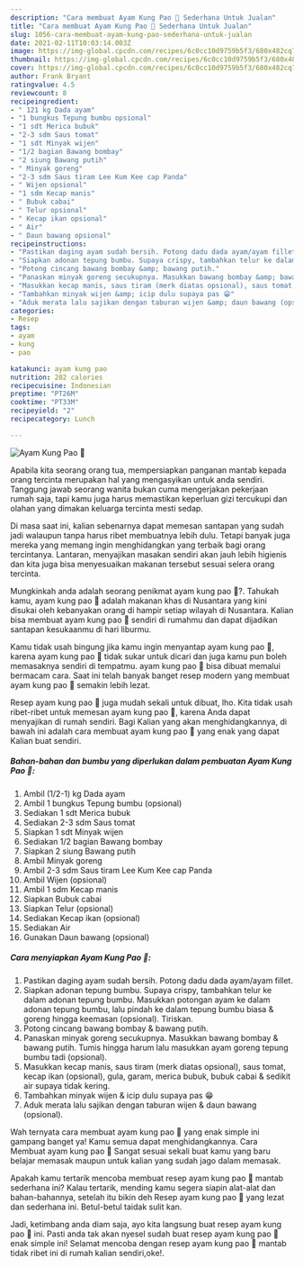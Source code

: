 ```yaml
---
description: "Cara membuat Ayam Kung Pao 🥢 Sederhana Untuk Jualan"
title: "Cara membuat Ayam Kung Pao 🥢 Sederhana Untuk Jualan"
slug: 1056-cara-membuat-ayam-kung-pao-sederhana-untuk-jualan
date: 2021-02-11T10:03:14.003Z
image: https://img-global.cpcdn.com/recipes/6c0cc10d9759b5f3/680x482cq70/ayam-kung-pao-🥢-foto-resep-utama.jpg
thumbnail: https://img-global.cpcdn.com/recipes/6c0cc10d9759b5f3/680x482cq70/ayam-kung-pao-🥢-foto-resep-utama.jpg
cover: https://img-global.cpcdn.com/recipes/6c0cc10d9759b5f3/680x482cq70/ayam-kung-pao-🥢-foto-resep-utama.jpg
author: Frank Bryant
ratingvalue: 4.5
reviewcount: 8
recipeingredient:
- " 121 kg Dada ayam"
- "1 bungkus Tepung bumbu opsional"
- "1 sdt Merica bubuk"
- "2-3 sdm Saus tomat"
- "1 sdt Minyak wijen"
- "1/2 bagian Bawang bombay"
- "2 siung Bawang putih"
- " Minyak goreng"
- "2-3 sdm Saus tiram Lee Kum Kee cap Panda"
- " Wijen opsional"
- "1 sdm Kecap manis"
- " Bubuk cabai"
- " Telur opsional"
- " Kecap ikan opsional"
- " Air"
- " Daun bawang opsional"
recipeinstructions:
- "Pastikan daging ayam sudah bersih. Potong dadu dada ayam/ayam fillet."
- "Siapkan adonan tepung bumbu. Supaya crispy, tambahkan telur ke dalam adonan tepung bumbu. Masukkan potongan ayam ke dalam adonan tepung bumbu, lalu pindah ke dalam tepung bumbu biasa &amp; goreng hingga keemasan (opsional). Tiriskan."
- "Potong cincang bawang bombay &amp; bawang putih."
- "Panaskan minyak goreng secukupnya. Masukkan bawang bombay &amp; bawang putih. Tumis hingga harum lalu masukkan ayam goreng tepung bumbu tadi (opsional)."
- "Masukkan kecap manis, saus tiram (merk diatas opsional), saus tomat, kecap ikan (opsional), gula, garam, merica bubuk, bubuk cabai &amp; sedikit air supaya tidak kering."
- "Tambahkan minyak wijen &amp; icip dulu supaya pas 😁"
- "Aduk merata lalu sajikan dengan taburan wijen &amp; daun bawang (opsional)."
categories:
- Resep
tags:
- ayam
- kung
- pao

katakunci: ayam kung pao 
nutrition: 202 calories
recipecuisine: Indonesian
preptime: "PT26M"
cooktime: "PT33M"
recipeyield: "2"
recipecategory: Lunch

---
```



![Ayam Kung Pao 🥢](https://img-global.cpcdn.com/recipes/6c0cc10d9759b5f3/680x482cq70/ayam-kung-pao-🥢-foto-resep-utama.jpg)

Apabila kita seorang orang tua, mempersiapkan panganan mantab kepada orang tercinta merupakan hal yang mengasyikan untuk anda sendiri. Tanggung jawab seorang  wanita bukan cuma mengerjakan pekerjaan rumah saja, tapi kamu juga harus memastikan keperluan gizi tercukupi dan olahan yang dimakan keluarga tercinta mesti sedap.

Di masa  saat ini, kalian sebenarnya dapat memesan santapan yang sudah jadi walaupun tanpa harus ribet membuatnya lebih dulu. Tetapi banyak juga mereka yang memang ingin menghidangkan yang terbaik bagi orang tercintanya. Lantaran, menyajikan masakan sendiri akan jauh lebih higienis dan kita juga bisa menyesuaikan makanan tersebut sesuai selera orang tercinta. 



Mungkinkah anda adalah seorang penikmat ayam kung pao 🥢?. Tahukah kamu, ayam kung pao 🥢 adalah makanan khas di Nusantara yang kini disukai oleh kebanyakan orang di hampir setiap wilayah di Nusantara. Kalian bisa membuat ayam kung pao 🥢 sendiri di rumahmu dan dapat dijadikan santapan kesukaanmu di hari liburmu.

Kamu tidak usah bingung jika kamu ingin menyantap ayam kung pao 🥢, karena ayam kung pao 🥢 tidak sukar untuk dicari dan juga kamu pun boleh memasaknya sendiri di tempatmu. ayam kung pao 🥢 bisa dibuat memalui bermacam cara. Saat ini telah banyak banget resep modern yang membuat ayam kung pao 🥢 semakin lebih lezat.

Resep ayam kung pao 🥢 juga mudah sekali untuk dibuat, lho. Kita tidak usah ribet-ribet untuk memesan ayam kung pao 🥢, karena Anda dapat menyajikan di rumah sendiri. Bagi Kalian yang akan menghidangkannya, di bawah ini adalah cara membuat ayam kung pao 🥢 yang enak yang dapat Kalian buat sendiri.

<!--inarticleads1-->

##### Bahan-bahan dan bumbu yang diperlukan dalam pembuatan Ayam Kung Pao 🥢:

1. Ambil  (1/2-1) kg Dada ayam
1. Ambil 1 bungkus Tepung bumbu (opsional)
1. Sediakan 1 sdt Merica bubuk
1. Sediakan 2-3 sdm Saus tomat
1. Siapkan 1 sdt Minyak wijen
1. Sediakan 1/2 bagian Bawang bombay
1. Siapkan 2 siung Bawang putih
1. Ambil  Minyak goreng
1. Ambil 2-3 sdm Saus tiram Lee Kum Kee cap Panda
1. Ambil  Wijen (opsional)
1. Ambil 1 sdm Kecap manis
1. Siapkan  Bubuk cabai
1. Siapkan  Telur (opsional)
1. Sediakan  Kecap ikan (opsional)
1. Sediakan  Air
1. Gunakan  Daun bawang (opsional)




<!--inarticleads2-->

##### Cara menyiapkan Ayam Kung Pao 🥢:

1. Pastikan daging ayam sudah bersih. Potong dadu dada ayam/ayam fillet.
1. Siapkan adonan tepung bumbu. Supaya crispy, tambahkan telur ke dalam adonan tepung bumbu. Masukkan potongan ayam ke dalam adonan tepung bumbu, lalu pindah ke dalam tepung bumbu biasa &amp; goreng hingga keemasan (opsional). Tiriskan.
1. Potong cincang bawang bombay &amp; bawang putih.
1. Panaskan minyak goreng secukupnya. Masukkan bawang bombay &amp; bawang putih. Tumis hingga harum lalu masukkan ayam goreng tepung bumbu tadi (opsional).
1. Masukkan kecap manis, saus tiram (merk diatas opsional), saus tomat, kecap ikan (opsional), gula, garam, merica bubuk, bubuk cabai &amp; sedikit air supaya tidak kering.
1. Tambahkan minyak wijen &amp; icip dulu supaya pas 😁
1. Aduk merata lalu sajikan dengan taburan wijen &amp; daun bawang (opsional).




Wah ternyata cara membuat ayam kung pao 🥢 yang enak simple ini gampang banget ya! Kamu semua dapat menghidangkannya. Cara Membuat ayam kung pao 🥢 Sangat sesuai sekali buat kamu yang baru belajar memasak maupun untuk kalian yang sudah jago dalam memasak.

Apakah kamu tertarik mencoba membuat resep ayam kung pao 🥢 mantab sederhana ini? Kalau tertarik, mending kamu segera siapin alat-alat dan bahan-bahannya, setelah itu bikin deh Resep ayam kung pao 🥢 yang lezat dan sederhana ini. Betul-betul taidak sulit kan. 

Jadi, ketimbang anda diam saja, ayo kita langsung buat resep ayam kung pao 🥢 ini. Pasti anda tak akan nyesel sudah buat resep ayam kung pao 🥢 enak simple ini! Selamat mencoba dengan resep ayam kung pao 🥢 mantab tidak ribet ini di rumah kalian sendiri,oke!.

